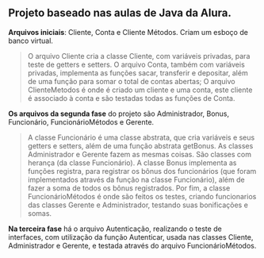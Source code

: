 ## Projeto baseado nas aulas de Java da Alura.

**Arquivos iniciais**: Cliente, Conta e Cliente Métodos. Criam um esboço de banco virtual.
> O arquivo Cliente cria a classe Cliente, com variáveis privadas, para teste de getters e setters.
> O arquivo Conta, também com variáveis privadas, implementa as funções sacar, transferir e depositar, além de uma função para somar o total de contas abertas;
> O arquivo ClienteMetodos é onde é criado um cliente e uma conta, este cliente é associado à conta e são testadas todas as funções de Conta.

**Os arquivos da segunda fase** do projeto são Administrador, Bonus, Funcionário, FuncionárioMétodos e Gerente.
> A classe Funcionário é uma classe abstrata, que cria variáveis e seus getters e setters, além de uma função abstrata getBonus.
> As classes Administrador e Gerente fazem as mesmas coisas. São classes com herança (da classe Funcionário).
> A classe Bonus implementa as funções registra, para registrar os bônus dos funcionários (que foram implementados através da função na classe Funcionário), além de fazer a soma de todos os bônus registrados.
> Por fim, a classe FuncionárioMétodos é onde são feitos os testes, criando funcionarios das classes Gerente e Administrador, testando suas bonificações e somas.

**Na terceira fase** há o arquivo Autenticação, realizando o teste de interfaces, com utilização da função Autenticar, usada nas classes Cliente, Administrador e Gerente, e testada através do arquivo FuncionárioMétodos.
